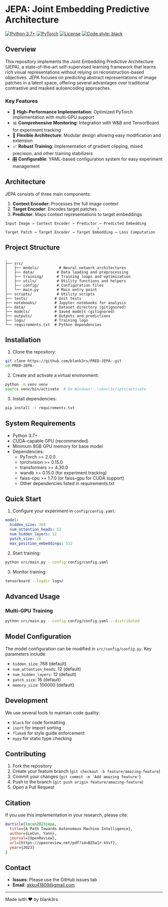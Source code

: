 # JEPA: Joint Embedding Predictive Architecture

[![Python 3.7+](https://img.shields.io/badge/python-3.7+-blue.svg)](https://www.python.org/downloads/)
[![PyTorch](https://img.shields.io/badge/PyTorch-2.0+-red.svg)](https://pytorch.org/)
[![License](https://img.shields.io/badge/license-MIT-green.svg)](https://opensource.org/licenses/MIT)
[![Code style: black](https://img.shields.io/badge/code%20style-black-000000.svg)](https://github.com/psf/black)

## Overview

This repository implements the Joint Embedding Predictive Architecture (JEPA), a state-of-the-art self-supervised learning framework that learns rich visual representations without relying on reconstruction-based objectives. JEPA focuses on predicting abstract representations of image patches in a latent space, offering several advantages over traditional contrastive and masked autoencoding approaches.

### Key Features

- 🚀 **High-Performance Implementation**: Optimized PyTorch implementation with multi-GPU support
- 📊 **Comprehensive Monitoring**: Integration with W&B and TensorBoard for experiment tracking
- 🔧 **Flexible Architecture**: Modular design allowing easy modification and extension
- 📈 **Robust Training**: Implementation of gradient clipping, mixed precision, and other training stabilizers
- 🎛️ **Configurable**: YAML-based configuration system for easy experiment management

## Architecture

JEPA consists of three main components:
1. **Context Encoder**: Processes the full image context
2. **Target Encoder**: Encodes target patches
3. **Predictor**: Maps context representations to target embeddings

```
Input Image → Context Encoder → Predictor → Predicted Embedding
                                         ↓
Target Patch → Target Encoder → Target Embedding → Loss Computation
```

## Project Structure

```
.
├── src/
│   ├── models/         # Neural network architectures
│   ├── data/          # Data loading and preprocessing
│   ├── training/      # Training loops and optimization
│   ├── utils/         # Utility functions and helpers
│   ├── config/        # Configuration files
│   └── main.py        # Main entry point
├── scripts/           # Utility scripts
├── tests/            # Unit tests
├── notebooks/        # Jupyter notebooks for analysis
├── data/             # Dataset directory (gitignored)
├── models/           # Saved models (gitignored)
├── outputs/          # Outputs and predictions
├── logs/             # Training logs
└── requirements.txt  # Python dependencies
```

## Installation

1. Clone the repository:
```bash
git clone https://github.com/blank3rs/PRED-JEPA-.git
cd PRED-JEPA-
```

2. Create and activate a virtual environment:
```bash
python -m venv venv
source venv/bin/activate  # On Windows: .\venv\Scripts\activate
```

3. Install dependencies:
```bash
pip install -r requirements.txt
```

## System Requirements

- Python 3.7+
- CUDA-capable GPU (recommended)
- Minimum 8GB GPU memory for base model
- Dependencies:
  - PyTorch >= 2.0.0
  - torchvision >= 0.15.0
  - transformers >= 4.30.0
  - wandb >= 0.15.0 (for experiment tracking)
  - faiss-cpu >= 1.7.0 (or faiss-gpu for CUDA support)
  - Other dependencies listed in requirements.txt

## Quick Start

1. Configure your experiment in `config/config.yaml`:
```yaml
model:
  hidden_size: 768
  num_attention_heads: 12
  num_hidden_layers: 12
  patch_size: 16
  max_position_embeddings: 512
```

2. Start training:
```bash
python src/main.py --config config/config.yaml
```

3. Monitor training:
```bash
tensorboard --logdir logs/
```

## Advanced Usage

### Multi-GPU Training

```bash
python src/main.py --config config/config.yaml --distributed
```

## Model Configuration

The model configuration can be modified in `src/config/config.py`. Key parameters include:
- `hidden_size`: 768 (default)
- `num_attention_heads`: 12 (default)
- `num_hidden_layers`: 12 (default)
- `patch_size`: 16 (default)
- `memory_size`: 100000 (default)

## Development

We use several tools to maintain code quality:
- `black` for code formatting
- `isort` for import sorting
- `flake8` for style guide enforcement
- `mypy` for static type checking

## Contributing

1. Fork the repository
2. Create your feature branch (`git checkout -b feature/amazing-feature`)
3. Commit your changes (`git commit -m 'Add amazing feature'`)
4. Push to the branch (`git push origin feature/amazing-feature`)
5. Open a Pull Request

## Citation

If you use this implementation in your research, please cite:

```bibtex
@article{lecun2023jepa,
  title={A Path Towards Autonomous Machine Intelligence},
  author={LeCun, Yann},
  journal={OpenReview},
  url={https://openreview.net/pdf?id=BZ5a1r-kVsf},
  year={2023}
}
```

## Contact

- **Issues**: Please use the GitHub issues tab
- **Email**: akku41809@gmail.com

---
Made with ❤️ by blank3rs 